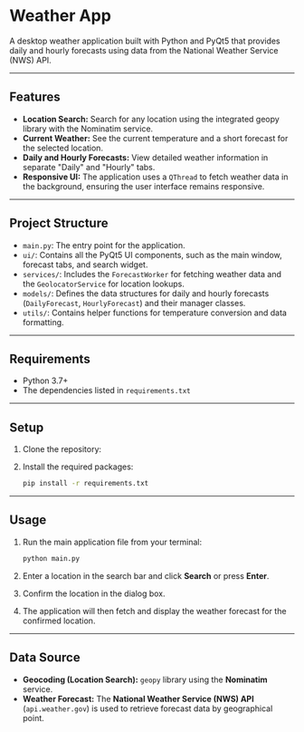 # Weather App

A desktop weather application built with Python and PyQt5 that provides daily and hourly forecasts using data from the National Weather Service (NWS) API.

---

## Features

- **Location Search:** Search for any location using the integrated geopy library with the Nominatim service.
- **Current Weather:** See the current temperature and a short forecast for the selected location.
- **Daily and Hourly Forecasts:** View detailed weather information in separate "Daily" and "Hourly" tabs.
- **Responsive UI:** The application uses a `QThread` to fetch weather data in the background, ensuring the user interface remains responsive.

---

## Project Structure

- `main.py`: The entry point for the application.
- `ui/`: Contains all the PyQt5 UI components, such as the main window, forecast tabs, and search widget.
- `services/`: Includes the `ForecastWorker` for fetching weather data and the `GeolocatorService` for location lookups.
- `models/`: Defines the data structures for daily and hourly forecasts (`DailyForecast`, `HourlyForecast`) and their manager classes.
- `utils/`: Contains helper functions for temperature conversion and data formatting.

---

## Requirements

- Python 3.7+
- The dependencies listed in `requirements.txt`

---

## Setup

1. Clone the repository:
2. Install the required packages:

    ```bash
    pip install -r requirements.txt
    ```

---

## Usage

1. Run the main application file from your terminal:

    ```bash
    python main.py
    ```

2. Enter a location in the search bar and click **Search** or press **Enter**.
3. Confirm the location in the dialog box.
4. The application will then fetch and display the weather forecast for the confirmed location.

---

## Data Source

- **Geocoding (Location Search):** `geopy` library using the **Nominatim** service.
- **Weather Forecast:** The **National Weather Service (NWS) API** (`api.weather.gov`) is used to retrieve forecast data by geographical point.

